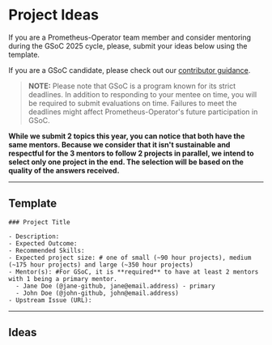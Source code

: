 # Project Ideas

If you are a Prometheus-Operator team member and consider mentoring during the GSoC 2025 cycle, please, submit your ideas below using the template.

If you are a GSoC candidate, please check out our [contributor guidance](../contributor_guidelines.md).


> **NOTE:** Please note that GSoC is a program known for its strict deadlines. In addition to responding to your mentee on time, you will be required to submit evaluations on time. Failures to meet the deadlines might affect Prometheus-Operator's future participation in GSoC.


**While we submit 2 topics this year, you can notice that both have the same mentors. Because we consider that it isn't sustainable and respectful for the 3 mentors to follow 2 projects in parallel, we intend to select only one project in the end. The selection will be based on the quality of the answers received.**

---

## Template

```
### Project Title

- Description:
- Expected Outcome:
- Recommended Skills:
- Expected project size: # one of small (~90 hour projects), medium (~175 hour projects) and large (~350 hour projects)
- Mentor(s): #For GSoC, it is **required** to have at least 2 mentors with 1 being a primary mentor.
  - Jane Doe (@jane-github, jane@email.address) - primary
  - John Doe (@john-github, john@email.address)
- Upstream Issue (URL):
```

---

## Ideas

